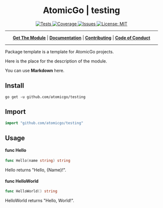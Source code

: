 <h1 align="center">AtomicGo | testing</h1>

<p align="center">

<a href="https://codecov.io/gh/atomicgo/testing" target="_blank">
<img src="https://img.shields.io/github/workflow/status/atomicgo/testing/Go?label=tests&style=flat-square" alt="Tests">
</a>

<a href="https://codecov.io/gh/atomicgo/testing" target="_blank">
<img src="https://img.shields.io/codecov/c/gh/atomicgo/testing?color=magenta&logo=codecov&style=flat-square" alt="Coverage">
</a>

<a href="https://github.com/atomicgo/testing/issues">
<img src="https://img.shields.io/github/issues/atomicgo/testing.svg?style=flat-square" alt="Issues">
</a>

<a href="https://opensource.org/licenses/MIT" target="_blank">
<img src="https://img.shields.io/badge/License-MIT-yellow.svg?style=flat-square" alt="License: MIT">
</a>

</p>

 

---

<p align="center">
<strong><a href="#install">Get The Module</a></strong>
|
<strong><a href="https://pkg.go.dev/github.com/atomicgo/testing" target="_blank">Documentation</a></strong>
|
<strong><a href="https://github.com/atomicgo/atomicgo/blob/main/CONTRIBUTING.md" target="_blank">Contributing</a></strong>
|
<strong><a href="https://github.com/atomicgo/atomicgo/blob/main/CODE_OF_CONDUCT.md" target="_blank">Code of Conduct</a></strong>
</p>

---

Package template is a template for AtomicGo projects.

Here is the place for the description of the module.

You can use **Markdown** here.

## Install

```console
go get -u github.com/atomicgo/testing
```

## Import

```go
import "github.com/atomicgo/testing"
```

## Usage

#### func  Hello

```go
func Hello(name string) string
```
Hello returns "Hello, {Name}!".

#### func  HelloWorld

```go
func HelloWorld() string
```
HelloWorld returns "Hello, World!".
